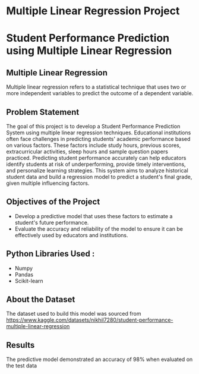 # Multiple Linear Regression Project
# Student Performance Prediction using Multiple Linear Regression
## Multiple Linear Regression
Multiple linear regression refers to a statistical technique that uses two or more independent variables to predict the outcome of a dependent variable. 
## Problem Statement
The goal of this project is to develop a Student Performance Prediction System using multiple linear regression techniques. Educational institutions often face challenges in predicting students' academic performance based on various factors. These factors include study hours, previous scores, extracurricular activities, sleep hours and sample question papers practiced.
Predicting student performance accurately can help educators identify students at risk of underperforming, provide timely interventions, and personalize learning strategies. This system aims to analyze historical student data and build a regression model to predict a student's final grade, given multiple influencing factors.
## Objectives of the Project
+ Develop a predictive model that uses these factors to estimate a student's future performance.
+ Evaluate the accuracy and reliability of the model to ensure it can be effectively used by educators and institutions.
## Python Libraries Used :
+ Numpy
+ Pandas
+ Scikit-learn
## About the Dataset
The dataset used to build this model was sourced from https://www.kaggle.com/datasets/nikhil7280/student-performance-multiple-linear-regression
## Results
The predictive model demonstrated an accuracy of 98% when evaluated on the test data

